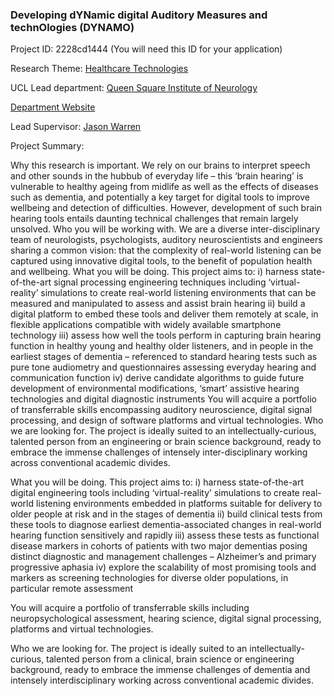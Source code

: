 ### Developing dYNamic digital Auditory Measures and technOlogies (DYNAMO)

Project ID: 2228cd1444
(You will need this ID for your application)

Research Theme: [Healthcare Technologies](../themes/healthcare-technologies.md)

UCL Lead department: [Queen Square Institute of Neurology](../departments/queen-square-institute-of-neurology.md)

[Department Website](https://www.ucl.ac.uk/ion)

Lead Supervisor: [Jason Warren](https://profiles.ucl.ac.uk/9248)

Project Summary:

Why this research is important. We rely on our brains to interpret speech and other sounds in the hubbub of everyday life – this ‘brain hearing’ is vulnerable to healthy ageing from midlife as well as the effects of diseases such as dementia, and potentially a key target for digital tools to improve wellbeing and detection of difficulties. However, development of such brain hearing tools entails daunting technical challenges that remain largely unsolved. 
Who you will be working with.   We are a diverse inter-disciplinary team of neurologists, psychologists, auditory neuroscientists and engineers sharing a common vision: that the complexity of real-world listening can be captured using innovative digital tools, to the benefit of population health and wellbeing.
What you will be doing.   This project aims to:
i) harness state-of-the-art signal processing engineering techniques including ‘virtual-reality’ simulations to create real-world listening environments that can be measured and manipulated to assess and assist brain hearing
ii) build a digital platform to embed these tools and deliver them remotely at scale, in flexible applications compatible with widely available smartphone technology 
iii) assess how well the tools perform in capturing brain hearing function in healthy young and healthy older listeners, and in people in the earliest stages of dementia – referenced to standard hearing tests such as pure tone audiometry and questionnaires assessing everyday hearing and communication function
iv) derive candidate algorithms to guide future development of environmental modifications, ‘smart’ assistive hearing technologies and digital diagnostic instruments
You will acquire a portfolio of transferrable skills encompassing auditory neuroscience, digital signal processing, and design of software platforms and virtual technologies.
Who we are looking for.   The project is ideally suited to an intellectually-curious, talented person from an engineering or brain science background, ready to embrace the immense challenges of intensely inter-disciplinary working across conventional academic divides.

What you will be doing.   This project aims to:
i) harness state-of-the-art digital engineering tools including ‘virtual-reality’ simulations to create real-world listening environments embedded in platforms suitable for delivery to older people at risk and in the stages of dementia
ii) build clinical tests from these tools to diagnose earliest dementia-associated changes in real-world hearing function sensitively and rapidly
iii) assess these tests as functional disease markers in cohorts of patients with two major dementias posing distinct diagnostic and management challenges – Alzheimer’s and primary progressive aphasia
iv) explore the scalability of most promising tools and markers as screening technologies for diverse older populations, in particular remote assessment

You will acquire a portfolio of transferrable skills including neuropsychological assessment, hearing science, digital signal processing, platforms and virtual technologies.

Who we are looking for.   The project is ideally suited to an intellectually-curious, talented person from a clinical, brain science or engineering background, ready to embrace the immense challenges of dementia and intensely interdisciplinary working across conventional academic divides.
